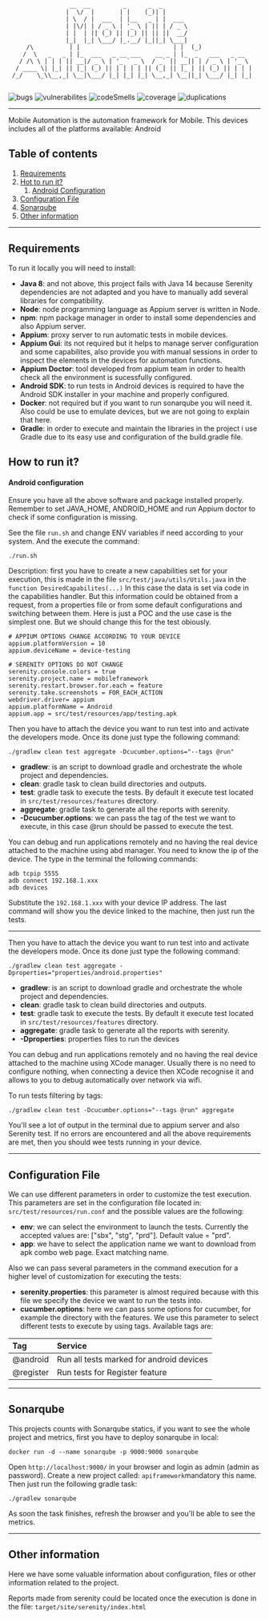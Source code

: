 ```
                 __  __         _      _  _            
                |  \/  |       | |    (_)| |           
                | \  / |  ___  | |__   _ | |  ___      
                | |\/| | / _ \ | '_ \ | || | / _ \     
                | |  | || (_) || |_) || || ||  __/     
                |_|  |_| \___/ |_.__/ |_||_| \___|     
     /\          | |                          | |  (_)              
    /  \   _   _ | |_  ___   _ __ ___    __ _ | |_  _   ___   _ __  
   / /\ \ | | | || __|/ _ \ | '_ ` _ \  / _` || __|| | / _ \ | '_ \ 
  / ____ \| |_| || |_| (_) || | | | | || (_| || |_ | || (_) || | | |
 /_/    \_\\__,_| \__|\___/ |_| |_| |_| \__,_| \__||_| \___/ |_| |_|
                                                                                                                                                                                                                
```
![bugs](https://img.shields.io/badge/Bugs-0-sucess)
![vulnerabilites](https://img.shields.io/badge/Vulnerabilities-2-success)
![codeSmells](https://img.shields.io/badge/Code%20Smells-2-success)
![coverage](https://img.shields.io/badge/Coverage-0.0%25-critical)
![duplications](https://img.shields.io/badge/Duplications-0.0%25-critical)

---

Mobile Automation is the automation framework for Mobile. This devices includes all of the platforms available: Android

## Table of contents
1. [Requirements](#requirements)
2. [Hot to run it?](#how-to-run-it)
    1. [Android Configuration](#android-configuration)
3. [Configuration File](#configuration-file)
4. [Sonarqube](#sonarqube)
5. [Other information](#other-information)

---

## Requirements

To run it locally you will need to install:

- **Java 8**: and not above, this project fails with Java 14 because Serenity dependencies are not adapted and you have to manually add several libraries for compatibility.
- **Node**: node programming language as Appium server is written in Node. 
- **npm**: npm package manager in order to install some dependencies and also Appium server. 
- **Appium**: proxy server to run automatic tests in mobile devices. 
- **Appium Gui**: its not required but it helps to manage server configuration and some capabilites, also provide you with manual sessions in order to inspect the elements in the devices for automation functions. 
- **Appium Doctor**: tool developed from appium team in order to health check all the environment is sucessfully configured. 
- **Android SDK**: to run tests in Android devices is required to have the Android SDK installer in your machine and properly configured. 
- **Docker**: not required but if you want to run sonarqube you will need it. Also could be use to emulate devices, but we are not going to explain that here.
- **Gradle**: in order to execute and maintain the libraries in the project i use Gradle due to its easy use and configuration of the build.gradle file.

## How to run it?
#### Android configuration

Ensure you have all the above software and package installed properly. Remember to set JAVA_HOME, ANDROID_HOME and run Appium doctor to check if some configuration is missing. 

See the file `run.sh` and change ENV variables if need according to your system. And the execute the command: 
```
./run.sh
```

Description: first you have to create a new capabilities set for your execution, this is made in the file `src/test/java/utils/Utils.java` in the `function DesiredCapabilites(...)`  In this case the data is set via code in the capabilities handler. But this information could be obtained from a request, from a properties file or from some default configurations and switching between them. Here is just a POC and the use case is the simplest one. But we should change this for the test obiously.

```
# APPIUM OPTIONS CHANGE ACCORDING TO YOUR DEVICE
appium.platformVersion = 10
appium.deviceName = device-testing

# SERENITY OPTIONS DO NOT CHANGE
serenity.console.colors = true
serenity.project.name = mobileframework
serenity.restart.browser.for.each = feature
serenity.take.screenshots = FOR_EACH_ACTION
webdriver.driver= appium
appium.platformName = Android
appium.app = src/test/resources/app/testing.apk
```

Then you have to attach the device you want to run test into and activate the developers mode. Once its done just type the following command: 
```
./gradlew clean test aggregate -Dcucumber.options="--tags @run"
```
- **gradlew**: is an script to download gradle and orchestrate the whole project and dependencies. 
- **clean**: gradle task to clean build directories and outputs.
- **test**: gradle task to execute the tests. By default it execute test located in `src/test/resources/features` directory.
- **aggregate**: gradle task to generate all the reports with serenity.
- **-Dcucumber.options**: we can pass the tag of the test we want to execute, in this case @run should be passed to execute the test.

You can debug and run applications remotely and no having the real device attached to the machine using abd manager. You need to know the ip of the device. The type in the terminal the following commands: 
```
adb tcpip 5555
adb connect 192.168.1.xxx
adb devices
```

Substitute the `192.168.1.xxx` with your device IP address. The last command will show you the device linked to the machine, then just run the tests. 

---
Then you have to attach the device you want to run test into and activate the developers mode. Once its done just type the following command: 
```
./gradlew clean test aggregate -Dproperties="properties/android.properties"
```
- **gradlew**: is an script to download gradle and orchestrate the whole project and dependencies. 
- **clean**: gradle task to clean build directories and outputs.
- **test**: gradle task to execute the tests. By default it execute test located in `src/test/resources/features` directory.
- **aggregate**: gradle task to generate all the reports with serenity.
- **-Dproperties**: properties files to run the devices

You can debug and run applications remotely and no having the real device attached to the machine using XCode manager. Usually there is no need to configure nothing, when connecting a device then XCode recognise it and allows to you to debug automatically over network via wifi.


To run tests filtering by tags:
```
./gradlew clean test -Dcucumber.options="--tags @run" aggregate
```

You'll see a lot of output in the terminal due to appium server and also Serenity test. If no errors are encountered and all the above requirements are met, then you should wee tests running in your device. 

---

## Configuration File
We can use different parameters in order to customize the test execution. This parameters are set in the configuration file located in: `src/test/resources/run.conf` and the possible values are the following: 

- **env**: we can select the environment to launch the tests. Currently the accepted values are: ["sbx", "stg", "prd"]. Default value = "prd".
- **app**: we have to select the application name we want to download from apk combo web page. Exact matching name.

Also we can pass several parameters in the command execution for a higher level of customization for executing the tests: 
- **serenity.properties**: this parameter is almost required because with this file we specify the device we want to run the tests into.
- **cucumber.options**: here we can pass some options for cucumber, for example the directory with the features. We use this parameter to select different tests to execute by using tags. Available tags are:

| Tag          | Service                                 |  
|:-------------|:----------------------------------------|
| @android     | Run all tests marked for android devices|
| @register    | Run tests for Register feature          |


---

## Sonarqube
This projects counts with Sonarqube statics, if you want to see the whole project and metrics, first you have to deploy sonarqube in local:
```
docker run -d --name sonarqube -p 9000:9000 sonarqube
```
Open `http://localhost:9000/` in your browser and login as admin (admin as password). Create a new project called: `apiframework`mandatory this name. Then just run the following gradle task: 
```
./gradlew sonarqube
```
As soon the task finishes, refresh the browser and you'll be able to see the metrics.

---

## Other information
Here we have some valuable information about configuration, files or other information related to the project. 

Reports made from serenity could be located once the execution is done in the file: `target/site/serenity/index.html`

